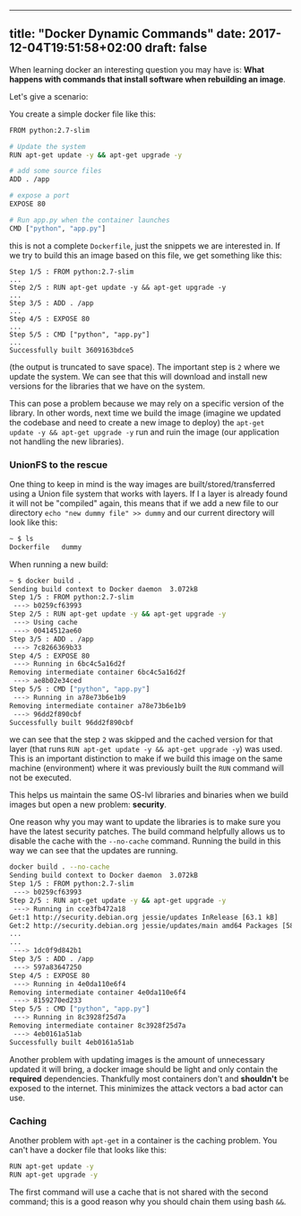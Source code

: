 
---
title: "Docker Dynamic Commands"
date: 2017-12-04T19:51:58+02:00
draft: false
---
When learning docker an interesting question you may have is: **What happens with commands that install software when rebuilding an image**.
<!--more-->

Let's give a scenario:

You create a simple docker file like this:
```bash
FROM python:2.7-slim

# Update the system 
RUN apt-get update -y && apt-get upgrade -y

# add some source files
ADD . /app

# expose a port
EXPOSE 80

# Run app.py when the container launches
CMD ["python", "app.py"]
```
this is not a complete `Dockerfile`, just the snippets we are interested in.
If we try to build this an image based on this file, we get something like this:
```
Step 1/5 : FROM python:2.7-slim
...
Step 2/5 : RUN apt-get update -y && apt-get upgrade -y
...
Step 3/5 : ADD . /app
...
Step 4/5 : EXPOSE 80
...
Step 5/5 : CMD ["python", "app.py"]
...
Successfully built 3609163bdce5
```
(the output is truncated to save space).
The important step is `2` where we update the system. We can see that this will download and install new versions for the libraries that we have on the system.

This can pose a problem because we may rely on a specific version of the library. In other words, next time we build the image (imagine we updated the codebase and need to create a new image
to deploy) the `apt-get update -y && apt-get upgrade -y` run and ruin the image (our application not handling the new libraries).

### UnionFS to the rescue 
One thing to keep in mind is the way images are built/stored/transferred using a Union file system that works with layers. If I a layer is already found it will not be "compiled" again, this means that if we add a new file to our directory `echo "new dummy file" >> dummy` and our current directory will look like this:
```bash
~ $ ls
Dockerfile   dummy
```
When running a new build:
```bash
~ $ docker build .
Sending build context to Docker daemon  3.072kB
Step 1/5 : FROM python:2.7-slim
 ---> b0259cf63993
Step 2/5 : RUN apt-get update -y && apt-get upgrade -y
 ---> Using cache
 ---> 00414512ae60
Step 3/5 : ADD . /app
 ---> 7c8266369b33
Step 4/5 : EXPOSE 80
 ---> Running in 6bc4c5a16d2f
Removing intermediate container 6bc4c5a16d2f
 ---> ae8b02e34ced
Step 5/5 : CMD ["python", "app.py"]
 ---> Running in a78e73b6e1b9
Removing intermediate container a78e73b6e1b9
 ---> 96dd2f890cbf
Successfully built 96dd2f890cbf
```
we can see that the step `2` was skipped and the cached version for that layer (that runs `RUN apt-get update -y && apt-get upgrade -y`) was used.
This is an important distinction to make if we build this image on the same machine (environment) where it was previously built the `RUN` command will not be executed.

This helps us maintain the same OS-lvl libraries and binaries when we build images but open a new problem: **security**.

One reason why you may want to update the libraries is to make sure you have the latest security patches.
The build command helpfully allows us to disable the cache with the `--no-cache` command. Running the build in this way we can see that the updates are running.
```bash
docker build . --no-cache
Sending build context to Docker daemon  3.072kB
Step 1/5 : FROM python:2.7-slim
 ---> b0259cf63993
Step 2/5 : RUN apt-get update -y && apt-get upgrade -y
 ---> Running in cce3fb472a18
Get:1 http://security.debian.org jessie/updates InRelease [63.1 kB]
Get:2 http://security.debian.org jessie/updates/main amd64 Packages [588 kB]
...
...
 ---> 1dc0f9d842b1
Step 3/5 : ADD . /app
 ---> 597a83647250
Step 4/5 : EXPOSE 80
 ---> Running in 4e0da110e6f4
Removing intermediate container 4e0da110e6f4
 ---> 8159270ed233
Step 5/5 : CMD ["python", "app.py"]
 ---> Running in 8c3928f25d7a
Removing intermediate container 8c3928f25d7a
 ---> 4eb0161a51ab
Successfully built 4eb0161a51ab
```
Another problem with updating images is the amount of unnecessary updated it will bring, a docker image should be light and only contain the **required** dependencies.
Thankfully most containers don't and **shouldn't** be exposed to the internet. This minimizes the attack vectors a bad actor can use.

### Caching
Another problem with `apt-get` in a container is the caching problem. You can't have a docker file that looks like this:
```bash
RUN apt-get update -y
RUN apt-get upgrade -y
```
The first command will use a cache that is not shared with the second command; this is a good reason why you should chain them using bash `&&`.

